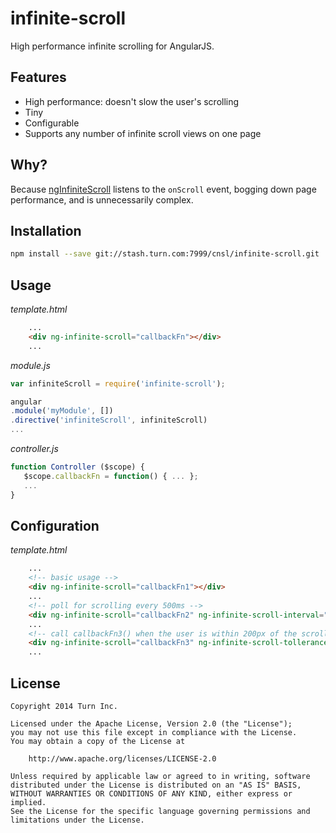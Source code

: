 infinite-scroll
===============

High performance infinite scrolling for AngularJS.

## Features

- High performance: doesn't slow the user's scrolling
- Tiny
- Configurable
- Supports any number of infinite scroll views on one page

## Why?

Because [ngInfiniteScroll](https://github.com/BinaryMuse/ngInfiniteScroll) listens to the `onScroll` event, bogging down page performance, and is unnecessarily complex.

## Installation

```bash
npm install --save git://stash.turn.com:7999/cnsl/infinite-scroll.git
```

## Usage

*template.html*

```html
	...
	<div ng-infinite-scroll="callbackFn"></div>
	...
```

*module.js*

```js
var infiniteScroll = require('infinite-scroll');

angular
.module('myModule', [])
.directive('infiniteScroll', infiniteScroll)
...
```

*controller.js*

```js
function Controller ($scope) {
   $scope.callbackFn = function() { ... };
   ...
}
```

## Configuration

*template.html*

```html
	...
	<!-- basic usage -->
	<div ng-infinite-scroll="callbackFn1"></div>
	...
	<!-- poll for scrolling every 500ms -->
	<div ng-infinite-scroll="callbackFn2" ng-infinite-scroll-interval="500"></div>
	...
	<!-- call callbackFn3() when the user is within 200px of the scrollable area's edge -->
	<div ng-infinite-scroll="callbackFn3" ng-infinite-scroll-tollerance="200"></div>
	...
```

## License

```
Copyright 2014 Turn Inc.

Licensed under the Apache License, Version 2.0 (the "License");
you may not use this file except in compliance with the License.
You may obtain a copy of the License at

    http://www.apache.org/licenses/LICENSE-2.0

Unless required by applicable law or agreed to in writing, software
distributed under the License is distributed on an "AS IS" BASIS,
WITHOUT WARRANTIES OR CONDITIONS OF ANY KIND, either express or implied.
See the License for the specific language governing permissions and
limitations under the License.
```